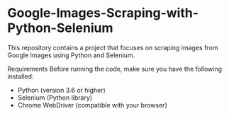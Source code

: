 # Google-Images-Scraping-with-Python-Selenium
This repository contains a project that focuses on scraping images from Google Images using Python and Selenium.

Requirements
Before running the code, make sure you have the following installed:

- Python (version 3.6 or higher)
- Selenium (Python library)
- Chrome WebDriver (compatible with your browser)
